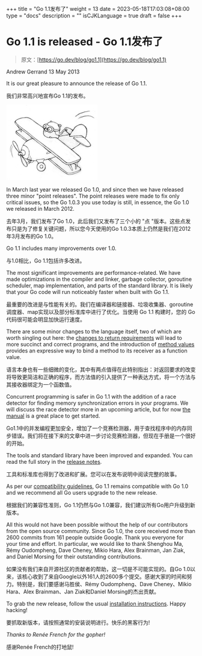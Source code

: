 +++
title = "Go 1.1发布了"
weight = 13
date = 2023-05-18T17:03:08+08:00
type = "docs"
description = ""
isCJKLanguage = true
draft = false
+++

# Go 1.1 is released - Go 1.1发布了

> 原文：[https://go.dev/blog/go1.1](https://go.dev/blog/go1.1)

Andrew Gerrand
13 May 2013

It is our great pleasure to announce the release of Go 1.1.

我们非常高兴地宣布Go 1.1的发布。

![img](Go1_1IsReleased_img/gopherbiplane5.jpg)

In March last year we released Go 1.0, and since then we have released three minor "point releases". The point releases were made to fix only critical issues, so the Go 1.0.3 you use today is still, in essence, the Go 1.0 we released in March 2012.

去年3月，我们发布了Go 1.0，此后我们又发布了三个小的 "点 "版本。这些点发布只是为了修复关键问题，所以您今天使用的Go 1.0.3本质上仍然是我们在2012年3月发布的Go 1.0。

Go 1.1 includes many improvements over 1.0.

与1.0相比，Go 1.1包括许多改进。

The most significant improvements are performance-related. We have made optimizations in the compiler and linker, garbage collector, goroutine scheduler, map implementation, and parts of the standard library. It is likely that your Go code will run noticeably faster when built with Go 1.1.

最重要的改进是与性能有关的。我们在编译器和链接器、垃圾收集器、goroutine调度器、map实现以及部分标准库中进行了优化。当使用 Go 1.1 构建时，您的 Go 代码很可能会明显加快运行速度。

There are some minor changes to the language itself, two of which are worth singling out here: the [changes to return requirements](https://go.dev/doc/go1.1#return) will lead to more succinct and correct programs, and the introduction of [method values](https://go.dev/doc/go1.1#method_values) provides an expressive way to bind a method to its receiver as a function value.

语言本身也有一些细微的变化，其中有两点值得在此特别指出：对返回要求的改变将导致更简洁和正确的程序，而方法值的引入提供了一种表达方式，将一个方法与其接收器绑定为一个函数值。

Concurrent programming is safer in Go 1.1 with the addition of a race detector for finding memory synchronization errors in your programs. We will discuss the race detector more in an upcoming article, but for now [the manual](https://go.dev/doc/articles/race_detector.html) is a great place to get started.

Go1.1中的并发编程更加安全，增加了一个竞赛检测器，用于查找程序中的内存同步错误。我们将在接下来的文章中进一步讨论竞赛检测器，但现在手册是一个很好的开始。

The tools and standard library have been improved and expanded. You can read the full story in the [release notes](https://go.dev/doc/go1.1).

工具和标准库也得到了改进和扩展。您可以在发布说明中阅读完整的故事。

As per our [compatibility guidelines](https://go.dev/doc/go1compat.html), Go 1.1 remains compatible with Go 1.0 and we recommend all Go users upgrade to the new release.

根据我们的兼容性准则，Go 1.1仍然与Go 1.0兼容，我们建议所有Go用户升级到新版本。

All this would not have been possible without the help of our contributors from the open source community. Since Go 1.0, the core received more than 2600 commits from 161 people outside Google. Thank you everyone for your time and effort. In particular, we would like to thank Shenghou Ma, Rémy Oudompheng, Dave Cheney, Mikio Hara, Alex Brainman, Jan Ziak, and Daniel Morsing for their outstanding contributions.

如果没有我们来自开源社区的贡献者的帮助，这一切是不可能实现的。自Go 1.0以来，该核心收到了来自Google以外161人的2600多个提交。感谢大家的时间和努力。特别是，我们要感谢马胜侯、Rémy Oudompheng、Dave Cheney、Mikio Hara、Alex Brainman、Jan Ziak和Daniel Morsing的杰出贡献。

To grab the new release, follow the usual [installation instructions](https://go.dev/doc/install). Happy hacking!

要抓取新版本，请按照通常的安装说明进行。快乐的黑客行为!

*Thanks to Renée French for the gopher!*

感谢Renée French的打地鼠!

